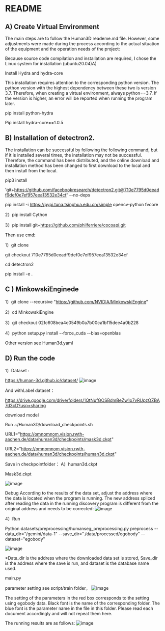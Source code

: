 # 		README

## A) Create Virtual Environment

The main steps are to follow the Human3D reademe.md file. However, some adjustments were made during the process according to the actual situation of the equipment and the operation needs of the project:

Because source code compilation and installation are required, I chose the Linux system for installation (ubuntu20.04)A)  

Install Hydra and hydra-core

This installation requires attention to the corresponding python version. The python version with the highest dependency between these two is version 3.7. Therefore, when creating a virtual environment, always python==3.7. If the version is higher, an error will be reported when running the program later.

pip install python-hydra

Pip install hydra-core==1.0.5  


## B) Installation of detectron2.

The installation can be successful by following the following command, but if it is installed several times, the installation may not be successful. Therefore, the command has been distributed, and the online download and installation method has been changed to first download to the local and then install from the local.

pip3 install 

'git+https://github.com/facebookresearch/detectron2.git@710e7795d0eeadf9def0e7ef957eea13532e34cf' --no-deps

pip install -i https://pypi.tuna.tsinghua.edu.cn/simple opencv-python   fvcore

2）pip install Cython

3）pip install git+https://github.com/philferriere/cocoapi.git

Then use cmd:

1）git clone 

git checkout 710e7795d0eeadf9def0e7ef957eea13532e34cf

cd detectron2

pip install -e . 

## C ) MinkowskiEnginede 

1）git clone --recursive "https://github.com/NVIDIA/MinkowskiEngine"

2）cd MinkowskiEngine

3）git checkout 02fc608bea4c0549b0a7b00ca1bf15dee4a0b228

4）python setup.py install --force_cuda --blas=openblas


Other version see Human3d.yaml



## D) Run the code

1）Dataset :

https://human-3d.github.io/dataset/
![image](https://github.com/user-attachments/assets/cbdd54bc-3340-4d1f-8a33-54736495a9d7)



And withLabel dataset：

https://drive.google.com/drive/folders/1QtNufGOSBdmBeZw1o7vRUpzOZBA7d3cD?usp=sharing

download model

Run ~/Human3D/download_checkpoints.sh

URL1="https://omnomnom.vision.rwth-aachen.de/data/human3d/checkpoints/mask3d.ckpt"

URL2="https://omnomnom.vision.rwth-aachen.de/data/human3d/checkpoints/human3d.ckpt"

Save in checkpointfolder：
A）human3d.ckpt

Mask3d.ckpt

![image](https://github.com/user-attachments/assets/ed103666-a5f2-4e02-b964-8ed4b74b0d34)

Debug
According to the results of the data set, adjust the address where the data is located when the program is running. The new address spliced ​​after reading the data in the running discovery program is different from the original address and needs to be corrected:
![image](https://github.com/user-attachments/assets/735bc469-7f2b-4fe8-bc76-a51e599b68cb)



4）Run

Python datasets/preprocessing/humanseg_preprocessing.py preprocess --data_dir="/gemini/data-1"  --save_dir="./data/processed/egobody"  --dataset="egobody"

![image](https://github.com/user-attachments/assets/f35729ec-38a2-4241-9f0b-757629d78c82)

*Data_dir is the address where the downloaded data set is stored, Save_dir is the address where the save is run, and dataset is the database name used.


main.py

parameter setting
see script/train folder。
![image](https://github.com/user-attachments/assets/148c6fb4-2d6e-4b86-b4c7-f33b9709a9e3)


The setting of the parameters in the red box corresponds to the setting using egobody data. Black font is the name of the corresponding folder. The blue font is the parameter name in the file in this folder. Please read each document accordingly and will not repeat them here.

The running results are as follows:
![image](https://github.com/user-attachments/assets/121a139d-29e8-4941-9359-20c7f863ac56)


